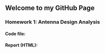 ## Welcome to my GitHub Page



### Homework 1: Antenna Design Analysis


#### Code file:
#### Report (HTML):




